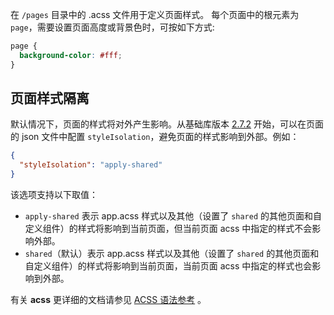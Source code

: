 在 `/pages` 目录中的 .acss 文件用于定义页面样式。
每个页面中的根元素为 `page`，需要设置页面高度或背景色时，可按如下方式:
```css
page {
  background-color: #fff;
}
```

## 页面样式隔离
默认情况下，页面的样式将对外产生影响。从基础库版本 [2.7.2](https://opendocs.alipay.com/mini/framework/lib-upgrade-v2) 开始，可以在页面的 json 文件中配置 `styleIsolation`，避免页面的样式影响到外部。例如：
```json
{
  "styleIsolation": "apply-shared"
}
```
该选项支持以下取值：

- `apply-shared` 表示 app.acss 样式以及其他（设置了 `shared` 的其他页面和自定义组件）的样式将影响到当前页面，但当前页面 acss 中指定的样式不会影响外部。
- `shared`（默认）表示 app.acss 样式以及其他（设置了 `shared` 的其他页面和自定义组件）的样式将影响到当前页面，当前页面 acss 中指定的样式也会影响到外部。

有关 **acss** 更详细的文档请参见 [ACSS 语法参考](framework/acss) 。
